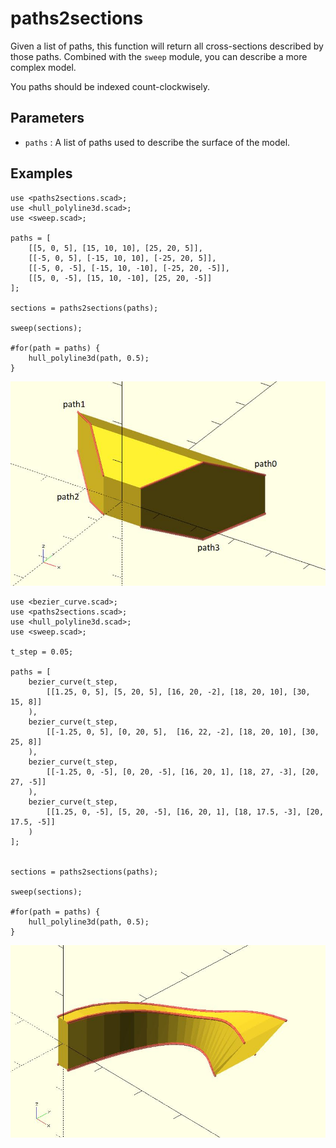 # paths2sections

Given a list of paths, this function will return all cross-sections described by those paths. Combined with the `sweep` module, you can describe a more complex model.

You paths should be indexed count-clockwisely.

## Parameters

- `paths` : A list of paths used to describe the surface of the model.

## Examples

	use <paths2sections.scad>;
	use <hull_polyline3d.scad>;
	use <sweep.scad>;
	
	paths = [
	    [[5, 0, 5], [15, 10, 10], [25, 20, 5]],
	    [[-5, 0, 5], [-15, 10, 10], [-25, 20, 5]],
	    [[-5, 0, -5], [-15, 10, -10], [-25, 20, -5]],  
	    [[5, 0, -5], [15, 10, -10], [25, 20, -5]]
	];
	
	sections = paths2sections(paths);
	
	sweep(sections);
	
	#for(path = paths) {
	    hull_polyline3d(path, 0.5);
	}

![paths2sections](images/lib3x-paths2sections-1.JPG)

	use <bezier_curve.scad>;
	use <paths2sections.scad>;
	use <hull_polyline3d.scad>;
	use <sweep.scad>;
	
	t_step = 0.05;
	
	paths = [
	    bezier_curve(t_step, 
	        [[1.25, 0, 5], [5, 20, 5], [16, 20, -2], [18, 20, 10], [30, 15, 8]]
	    ),
	    bezier_curve(t_step, 
	        [[-1.25, 0, 5], [0, 20, 5],  [16, 22, -2], [18, 20, 10], [30, 25, 8]]
	    ),
	    bezier_curve(t_step, 
	        [[-1.25, 0, -5], [0, 20, -5], [16, 20, 1], [18, 27, -3], [20, 27, -5]]
	    ),
	    bezier_curve(t_step, 
	        [[1.25, 0, -5], [5, 20, -5], [16, 20, 1], [18, 17.5, -3], [20, 17.5, -5]]
	    )
	];
	
	
	sections = paths2sections(paths);
	
	sweep(sections);
	
	#for(path = paths) {
	    hull_polyline3d(path, 0.5);
	}

![paths2sections](images/lib3x-paths2sections-2.JPG)
